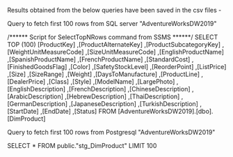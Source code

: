 Results obtained from the below queries have been saved in the csv files -

Query to fetch first 100 rows from SQL server "AdventureWorksDW2019"

/****** Script for SelectTopNRows command from SSMS  ******/
SELECT TOP (100) [ProductKey]
      ,[ProductAlternateKey]
      ,[ProductSubcategoryKey]
      ,[WeightUnitMeasureCode]
      ,[SizeUnitMeasureCode]
      ,[EnglishProductName]
      ,[SpanishProductName]
      ,[FrenchProductName]
      ,[StandardCost]
      ,[FinishedGoodsFlag]
      ,[Color]
      ,[SafetyStockLevel]
      ,[ReorderPoint]
      ,[ListPrice]
      ,[Size]
      ,[SizeRange]
      ,[Weight]
      ,[DaysToManufacture]
      ,[ProductLine]
      ,[DealerPrice]
      ,[Class]
      ,[Style]
      ,[ModelName]
      ,[LargePhoto]
      ,[EnglishDescription]
      ,[FrenchDescription]
      ,[ChineseDescription]
      ,[ArabicDescription]
      ,[HebrewDescription]
      ,[ThaiDescription]
      ,[GermanDescription]
      ,[JapaneseDescription]
      ,[TurkishDescription]
      ,[StartDate]
      ,[EndDate]
      ,[Status]
  FROM [AdventureWorksDW2019].[dbo].[DimProduct]

Query to fetch first 100 rows from Postgresql "AdventureWorksDW2019"

SELECT * FROM public."stg_DimProduct"
LIMIT 100
